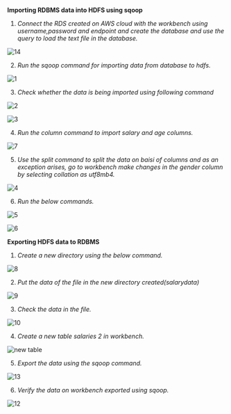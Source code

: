 **Importing RDBMS data into HDFS using sqoop**

1. *Connect the RDS created on AWS cloud with the workbench using username,password and endpoint and create the database and use the query to load the text file in the database.*

![14](https://user-images.githubusercontent.com/44541800/86369158-adcbf880-bc9b-11ea-95ee-7146ff5d9083.png)


2. *Run the sqoop command for importing data from database to hdfs.*

![1](https://user-images.githubusercontent.com/44541800/86369269-d05e1180-bc9b-11ea-9c25-ad2a9c5502fb.png)


3. *Check whether the data is being imported using following command*

![2](https://user-images.githubusercontent.com/44541800/86369396-03a0a080-bc9c-11ea-8cd0-4539d775d28a.png)

![3](https://user-images.githubusercontent.com/44541800/86369347-ee2b7680-bc9b-11ea-8861-87189d516dc3.png)



4. *Run the column command to import salary and age columns.*


![7](https://user-images.githubusercontent.com/44541800/86369746-7d388e80-bc9c-11ea-8709-2f4a083353bf.png)



5. *Use the split command to split the data on baisi of columns and as an exception arises,  go to workbench make changes in the gender column by selecting collation as utf8mb4.*

![4](https://user-images.githubusercontent.com/44541800/86369676-6bef8200-bc9c-11ea-8595-87b2c47879ea.png)



6. *Run the below commands.*

![5](https://user-images.githubusercontent.com/44541800/86369687-6f830900-bc9c-11ea-9678-e6dac268b400.png)


![6](https://user-images.githubusercontent.com/44541800/86369741-7ad63480-bc9c-11ea-8f6f-f54f3aa32a15.png)




**Exporting HDFS data to RDBMS**

1. *Create a new directory using the below command.*

![8](https://user-images.githubusercontent.com/44541800/86369756-80cc1580-bc9c-11ea-9c26-9b82dfaa4e25.png)



2. *Put the data of the file in the new directory created(salarydata)*

![9](https://user-images.githubusercontent.com/44541800/86369779-86c1f680-bc9c-11ea-96c7-fdbda6d5203b.png)


3. *Check the data in the file.*

![10](https://user-images.githubusercontent.com/44541800/86369783-888bba00-bc9c-11ea-8025-596656e22d2f.png)


4. *Create a new table salaries 2 in workbench.*

![new table](https://user-images.githubusercontent.com/44541800/86375443-4d40b980-bca3-11ea-9060-efee6b382df1.png)



5. *Export the data using the sqoop command.*

![13](https://user-images.githubusercontent.com/44541800/86369803-8d506e00-bc9c-11ea-96e6-3c36ae287b5c.png)





6. *Verify the data on workbench exported using sqoop.*

![12](https://user-images.githubusercontent.com/44541800/86369796-8c1f4100-bc9c-11ea-93b7-1cca9c2f1d06.png)


